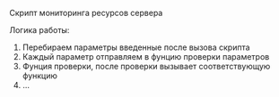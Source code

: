 Скрипт мониторинга ресурсов сервера

Логика работы:
1) Перебираем параметры введенные после вызова скрипта
2) Каждый параметр отправляем в фунцию проверки параметров
3) Фунция проверки, после проверки вызывает соответствующую функцию
4) ...